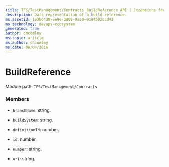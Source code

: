 ```yaml
---
title: TFS/TestManagement/Contracts BuildReference API | Extensions for Azure DevOps Services
description: Data representation of a build reference.
ms.assetid: 1e3b0430-ee9e-3d08-9a90-9194602ccd43
ms.technology: devops-ecosystem
generated: true
author: chcomley
ms.topic: article
ms.author: chcomley
ms.date: 08/04/2016
---
```


# BuildReference

Module path: `TFS/TestManagement/Contracts`

### Members

* `branchName`: string.

* `buildSystem`: string.

* `definitionId`: number.

* `id`: number.

* `number`: string.

* `uri`: string.
